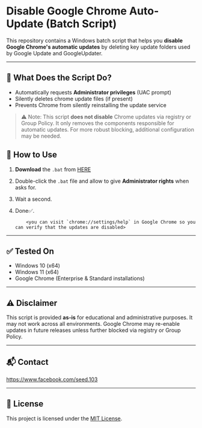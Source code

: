 # Disable Google Chrome Auto-Update (Batch Script)

This repository contains a Windows batch script that helps you **disable Google Chrome's automatic updates** by deleting key update folders used by Google Update and GoogleUpdater.

---

## 🔧 What Does the Script Do?

- Automatically requests **Administrator privileges** (UAC prompt)
- Silently deletes chrome update files (if present)
- Prevents Chrome from silently reinstalling the update service

> ⚠️ Note: This script **does not disable** Chrome updates via registry or Group Policy. It only removes the components responsible for automatic updates. For more robust blocking, additional configuration may be needed.



## 🚀 How to Use

1. **Download** the `.bat` from [HERE](https://github.com/seedtaha/disable-chrome-upadtes-forever-in-windows/releases)
2. Double-click the `.bat` file and allow to give **Administrator rights** when asks for.
3. Wait a second.
4. Done✅.

           <you can visit `chrome://settings/help` in Google Chrome so you can verify that the updates are disabled>

---

## ✅ Tested On

- Windows 10 (x64)
- Windows 11 (x64)
- Google Chrome (Enterprise & Standard installations)

---

## ⚠️ Disclaimer

This script is provided **as-is** for educational and administrative purposes. It may not work across all environments. Google Chrome may re-enable updates in future releases unless further blocked via registry or Group Policy.

---

## 📬 Contact

https://www.facebook.com/seed.103

---

## 📄 License

This project is licensed under the [MIT License](LICENSE).